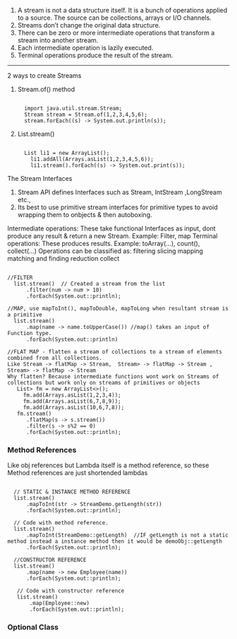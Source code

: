 
1. A stream is not a data structure itself. It is a bunch of operations applied to a source. The source can be collections, arrays or I/O channels.
2. Streams don’t change the original data structure.
3. There can be zero or more intermediate operations that transform a stream into another stream.
4. Each intermediate operation is lazily executed.
5. Terminal operations produce the result of the stream.

<hr/>

2 ways to create Streams
1. Stream.of() method
   <pre><code>
     import java.util.stream.Stream;
     Stream<Integer> stream = Stream.of(1,2,3,4,5,6);
     stream.forEach((s) -> System.out.println(s));
   </code></pre>
2. List.stream()
   <pre><code>
     List li1 = new ArrayList();
	   li1.addAll(Arrays.asList(1,2,3,4,5,6));
	   li1.stream().forEach((s) -> System.out.print(s));
   </code></pre>

The Stream Interfaces
1. Stream API defines Interfaces such as Stream, IntStream ,LongStream etc.,
2. Its best to use primitive stream interfaces for primitive types to avoid wrapping them to onbjects & then autoboxing.

Intermediate operations: These take functional Interfaces as input, dont produce any result & return a new Stream. Example: Filter, map
Terminal operations: These produces results. Example: toArray(...), count(), collect(...)
Operations can be classified as:
filtering
slicing
mapping
matching and finding
reduction
collect


<pre><code>
//FILTER
  list.stream()  // Created a stream from the list
      .filter(num -> num > 10)
      .forEach(System.out::println); 

//MAP, use mapToInt(), mapToDouble, mapToLong when resultant stream is a primitive
  list.stream()
      .map(name -> name.toUpperCase()) //map() takes an input of Function<T, R> type.
      .forEach(System.out::println)

//FLAT MAP - flatten a stream of collections to a stream of elements combined from all collections.
Like Stream<String[]> -> flatMap -> Stream<String>,  Stream<Set<String>> -> flatMap -> Stream<String> ,  Stream<List<String>> -> flatMap -> Stream<String>
Why flatten? Because intermediate functions wont work on Streams of collections but work only on streams of primitives or objects
   List<List<Integer>> fm = new ArrayList<>();
	 fm.add(Arrays.asList(1,2,3,4));
	 fm.add(Arrays.asList(6,7,8,9));
	 fm.add(Arrays.asList(10,6,7,8));
   fm.stream()
	  .flatMap(s -> s.stream())
	  .filter(s -> s%2 == 0)
	  .forEach(System.out::println);
</code></pre>

<h3>Method References</h3>
Like obj references but Lambda itself is a method reference, so these Method references are just shortended lambdas

<pre><code>
  // STATIC & INSTANCE METHOD REFERENCE
  list.stream()
      .mapToInt(str -> StreamDemo.getLength(str))
      .forEach(System.out::println);

  // Code with method reference.
  list.stream()
      .mapToInt(StreamDemo::getLength)  //IF getLength is not a static method instead a instance method then it would be demoObj::getLength
      .forEach(System.out::println);

  //CONSTRUCTOR REFERENCE
  list.stream()
      .map(name -> new Employee(name))
      .forEach(System.out::println);

   // Code with constructor reference
   list.stream()
       .map(Employee::new)
       .forEach(System.out::println);
</code></pre>

<h3> Optional Class </h3>



